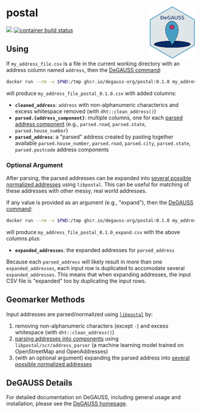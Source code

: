 # postal <a href='https://degauss.org'><img src='https://github.com/degauss-org/degauss_hex_logo/raw/main/PNG/degauss_hex.png' align='right' height='138.5' /></a>

[![](https://img.shields.io/github/v/release/degauss-org/postal?color=469FC2&label=version&sort=semver)](https://github.com/degauss-org/postal/releases)
[![container build status](https://github.com/degauss-org/postal/workflows/build-deploy-release/badge.svg)](https://github.com/degauss-org/postal/actions/workflows/build-deploy-release.yaml)

## Using

If `my_address_file.csv` is a file in the current working directory with an address column named `address`, then the [DeGAUSS command](https://degauss.org/using_degauss.html#DeGAUSS_Commands):

```sh
docker run --rm -v $PWD:/tmp ghcr.io/degauss-org/postal:0.1.0 my_address_file.csv
```

will produce `my_address_file_postal_0.1.0.csv` with added columns:

- **`cleaned_address`**: `address` with non-alphanumeric characterics and excess whitespace removed (with `dht::clean_address()`)
- **`parsed.{address_component}`**: multiple columns, one for each [parsed address component](https://github.com/openvenues/libpostal#parser-labels) (e.g., `parsed.road`, `parsed.state`, `parsed.house_number`)
- **`parsed_address`**: a "parsed" address created by pasting together available `parsed.house_number`, `parsed.road`, `parsed.city`, `parsed.state`, `parsed.postcode` address components

### Optional Argument

After parsing, the parsed addresses can be expanded into [several possible normalized addresses](https://github.com/openvenues/libpostal#examples-of-normalization) using `libpostal`.  This can be useful for matching of these addresses with other messy, real world addresses.

If any value is provided as an argument (e.g., "expand"), then the [DeGAUSS command](https://degauss.org/using_degauss.html#DeGAUSS_Commands):

```sh
docker run --rm -v $PWD:/tmp ghcr.io/degauss-org/postal:0.1.0 my_address_file.csv expand
```

will produce `my_address_file_postal_0.1.0_expand.csv` with the above columns *plus*:

- **`expanded_addresses`**: the expanded addresses for `parsed_address`

Because each `parsed_address` will likely result in more than one `expanded_addresses`, each input row is duplicated to accomodate several `expanded_addresses`. This means that when expanding addresses, the input CSV file is "expanded" too by duplicating the input rows.

## Geomarker Methods

Input addresses are parsed/normalized using [`libpostal`](https://github.com/openvenues/libpostal) by:

1. removing non-alphanumeric characters (except `-`) and excess whitespace (with `dht::clean_address()`)
2. [parsing addresses into components](https://github.com/openvenues/libpostal#examples-of-parsing) using `libpostal/scr/address_parser` (a machine learning model trained on OpenStreetMap and OpenAddresses)
3. (with an optional argument) expanding the parsed address into [several possible normalized addresses](https://github.com/openvenues/libpostal#examples-of-normalization)

## DeGAUSS Details

For detailed documentation on DeGAUSS, including general usage and installation, please see the [DeGAUSS homepage](https://degauss.org).
